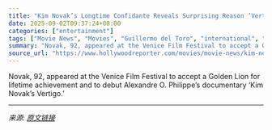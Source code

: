 ```yaml
---
title: "Kim Novak’s Longtime Confidante Reveals Surprising Reason ’Vertigo’ Star Fled Hollywood: Sour Pickles"
date: 2025-09-02T09:37:24+08:00
categories: ["entertainment"]
tags: ["Movie News", "Movies", "Guillermo del Toro", "international", "Kim Novak", "Venice 2025"]
summary: "Novak, 92, appeared at the Venice Film Festival to accept a Golden Lion for lifetime achievement and to debut Alexandre O. Philippe’s documentary ‘Kim Novak’s Vertigo.’"
source_url: "https://www.hollywoodreporter.com/movies/movie-news/kim-novak-vertigo-leaving-hollywood-interview-venice-1236358805/"
---
```


Novak, 92, appeared at the Venice Film Festival to accept a Golden Lion for lifetime achievement and to debut Alexandre O. Philippe’s documentary ‘Kim Novak’s Vertigo.’

---

*来源: [原文链接](https://www.hollywoodreporter.com/movies/movie-news/kim-novak-vertigo-leaving-hollywood-interview-venice-1236358805/)*
